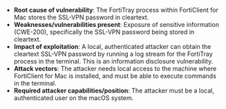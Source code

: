 - **Root cause of vulnerability**: The FortiTray process within FortiClient for Mac stores the SSL-VPN password in cleartext.
- **Weaknesses/vulnerabilities present**: Exposure of sensitive information (CWE-200), specifically the SSL-VPN password being stored in cleartext.
- **Impact of exploitation**: A local, authenticated attacker can obtain the cleartext SSL-VPN password by running a log stream for the FortiTray process in the terminal. This is an information disclosure vulnerability.
- **Attack vectors**: The attacker needs local access to the machine where FortiClient for Mac is installed, and must be able to execute commands in the terminal.
- **Required attacker capabilities/position**: The attacker must be a local, authenticated user on the macOS system.